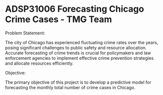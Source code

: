 # ADSP31006 Forecasting Chicago Crime Cases - TMG Team 
Problem Statement:

The city of Chicago has experienced fluctuating crime rates over the years, posing significant challenges to public safety and resource allocation. Accurate forecasting of crime trends is crucial for policymakers and law enforcement agencies to implement effective crime prevention strategies and allocate resources efficiently.

Objective:

The primary objective of this project is to develop a predictive model for forecasting the monthly total number of crime cases in Chicago. 

